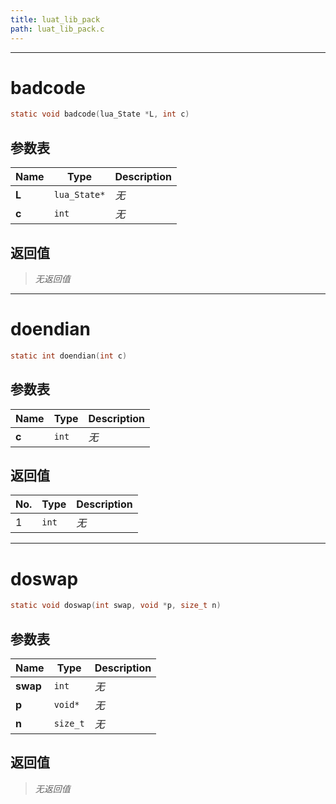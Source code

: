 ```yaml
---
title: luat_lib_pack
path: luat_lib_pack.c
---
```

--------------------------------------------------
# badcode

```c
static void badcode(lua_State *L, int c)
```


## 参数表

Name | Type | Description
-----|------|--------------
**L**|`lua_State*`| *无*
**c**|`int`| *无*

## 返回值

> *无返回值*


--------------------------------------------------
# doendian

```c
static int doendian(int c)
```


## 参数表

Name | Type | Description
-----|------|--------------
**c**|`int`| *无*

## 返回值

No. | Type | Description
----|------|--------------
1 |`int`| *无*


--------------------------------------------------
# doswap

```c
static void doswap(int swap, void *p, size_t n)
```


## 参数表

Name | Type | Description
-----|------|--------------
**swap**|`int`| *无*
**p**|`void*`| *无*
**n**|`size_t`| *无*

## 返回值

> *无返回值*


